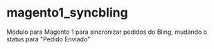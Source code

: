 # magento1_syncbling
Módulo para Magento 1 para sincronizar pedidos do Bling, mudando o status para "Pedido Enviado"
